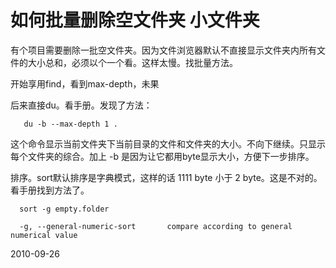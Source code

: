 # 如何批量删除空文件夹 小文件夹



有个项目需要删除一批空文件夹。因为文件浏览器默认不直接显示文件夹内所有文件的大小总和，必须以个一个看。这样太慢。找批量方法。

开始享用find，看到max-depth，未果

后来直接du。看手册。发现了方法： 

       du -b --max-depth 1 .

这个命令显示当前文件夹下当前目录的文件和文件夹的大小。不向下继续。只显示每个文件夹的综合。加上 -b 是因为让它都用byte显示大小，方便下一步排序。


排序。sort默认排序是字典模式，这样的话 1111 byte 小于 2 byte。这是不对的。看手册找到方法了。

      sort -g empty.folder

      -g, --general-numeric-sort       compare according to general numerical value


2010-09-26